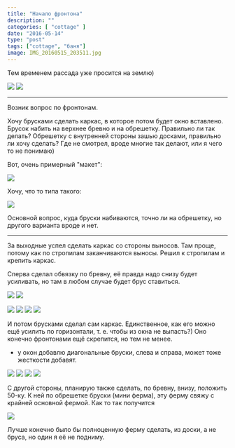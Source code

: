 ```yaml
---
title: "Начало фронтона"
description: ""
categories: [ "cottage" ]
date: "2016-05-14"
type: "post"
tags: ["cottage", "баня"]
image: IMG_20160515_203511.jpg
---
```


Тем временем рассада уже просится на землю)

![](IMG_20160513_064819.jpg)  ![](IMG_20160513_064828.jpg)

---

Возник вопрос по фронтонам.

Хочу брусками сделать каркас, в которое потом будет окно вставлено. Брусок набить на верхнее бревно и на обрешетку.
Правильно ли так делать?
Обрешетку с внутренней стороны зашью досками, правильно ли хочу сделать? Где не смотрел, вроде многие так делают, или я чего то не понимаю)

Вот, очень примерный "макет":

![](fronton.png)

Хочу, что то типа такого:

![](20151031_185413.jpg)

Основной вопрос, куда бруски набиваются, точно ли на обрешетку, но другого варианта вроде и нет.

---

За выходные успел сделать каркас со стороны выносов. Там проще, потому как по стропилам заканчиваются выносы.
Решил к стропилам и крепить каркас.

Сперва сделал обвязку по бревну, её правда надо снизу будет усиливать, но там в любом случае будет брус ставиться.

![](IMG_20160514_210441.jpg)  ![](IMG_20160514_210528.jpg)

![](IMG_20160514_131312.jpg)  ![](IMG_20160514_131330.jpg)  ![](IMG_20160514_210451.jpg)  ![](IMG_20160514_210512.jpg)

И потом брусками сделал сам каркас. Единственное, как его можно ещё усилить по горизонтали, т. е. чтобы из окна не выпасть?)
Оно конечно фронтонами ещё скрепится, но тем не менее.

+ у окон добавлю диагональные бруски, слева и справа, может тоже жесткости добавят.

![](IMG_20160514_210541.jpg)  ![](IMG_20160515_153855.jpg)  ![](IMG_20160515_153904.jpg)  ![](IMG_20160515_203511.jpg)

С другой стороны, планирую также сделать, по бревну, внизу, положить 50-ку. К ней по обрешетке бруски (мини ферма), эту ферму свяжу с крайней основной фермой.
Как то так получится

![](fronton_003.jpg)

Лучше конечно было бы полноценную ферму сделать, из доски, а не бруса, но один я её не подниму.
